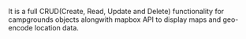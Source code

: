 It is a full CRUD(Create, Read, Update and Delete) functionality for campgrounds objects alongwith mapbox API to display maps and geo-encode location data.

